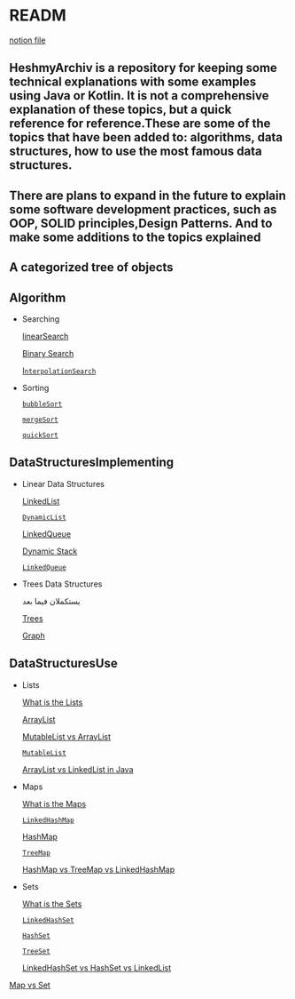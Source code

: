 # READM

[notion file](https://www.notion.so/HeshmyArchive-82242c005d7a45aba2ec00ecdc28f3ae?pvs=21)


## HeshmyArchiv is a repository for keeping some technical explanations with some examples using Java or Kotlin. It is not a comprehensive explanation of these topics, but a quick reference for reference.These are some of the topics that have been added to: algorithms, data structures, how to use the most famous data structures.
## There are plans to expand in the future to explain some software development practices, such as OOP, SOLID principles,Design Patterns. And to make some additions to the topics explained

## A categorized tree of objects

## **Algorithm**

- Searching

  [linearSearch](https://www.notion.so/linearSearch-797d404c95824bbd974678da1fe38316?pvs=21)

  [Binary Search](https://www.notion.so/Binary-Search-2fe8ae23cb15475c8ef61df71461022e?pvs=21)

  [
  I`nterpolationSearch`](https://www.notion.so/InterpolationSearch-5c1b40fffc5c479797c02067601ddcaf?pvs=21)


- Sorting

  [`bubbleSort`](https://www.notion.so/bubbleSort-a1455bf687674c7ca6bf3bb5424a0036?pvs=21)

  [`mergeSort`](https://www.notion.so/mergeSort-b637756ad6824c6cab282c343c14ee67?pvs=21)

  [`quickSort`](https://www.notion.so/quickSort-42dec1183f43463eae92dce6e40e2c08?pvs=21)


## **DataStructuresImplementing**

- Linear Data Structures

  [ LinkedList](https://www.notion.so/LinkedList-03fad88286834773b5232602e5ed761d?pvs=21)

  [`DynamicList`](https://www.notion.so/DynamicList-436ee6e53c3f49799331013ffa78eab6?pvs=21)

  [LinkedQueue](https://www.notion.so/LinkedQueue-b8e597bc22b94fe99af42b08c7c30cee?pvs=21)

  [Dynamic Stack](https://www.notion.so/Dynamic-Stack-403f0671e76c4f2caced068382dde67c?pvs=21)

  [`LinkedQueue`](https://www.notion.so/LinkedQueue-59aee965e97840dabc5fa253c5e5a3ec?pvs=21)


- Trees Data Structures

  يستكملان فيما بعد

  [Trees](https://www.notion.so/Trees-385c3df68b80481da7297edbe863e37c?pvs=21)

  [Graph](https://www.notion.so/Graph-80ef85ed1713473086511b033e730591?pvs=21)


## **DataStructuresUse**

- Lists

  [What is the Lists](https://www.notion.so/What-is-the-Lists-39f7c238995c46a0b492f68da88f70ac?pvs=21)

  [ArrayList](https://www.notion.so/ArrayList-9551673179e64df98317c0cff1e44148?pvs=21)

  [MutableList  vs ArrayList](https://www.notion.so/MutableList-vs-ArrayList-19049e40701c4127a13f717e022c4051?pvs=21)

  [`MutableList`](https://www.notion.so/MutableList-a5f09178efbe40e8856cd34511053dfa?pvs=21)

  [ArrayList vs LinkedList in Java](https://www.notion.so/ArrayList-vs-LinkedList-in-Java-f86858b0044e45e3a980e9f3896b8500?pvs=21)


- Maps

  [What is the Maps](https://www.notion.so/What-is-the-Maps-ca1df6d67a0741f98503ec47cc53b008?pvs=21)

  [`LinkedHashMap`](https://www.notion.so/LinkedHashMap-b106d06605dd4b6cbb77812d7f06cfff?pvs=21)

  [HashMap](https://www.notion.so/HashMap-e8eb26255b784658a6898a0a0110791b?pvs=21)

  [`TreeMap`](https://www.notion.so/TreeMap-7a2c65fd88174fd6a23771672b7f8482?pvs=21)

  [HashMap vs TreeMap vs LinkedHashMap](https://www.notion.so/HashMap-vs-TreeMap-vs-LinkedHashMap-6b78b892fb944e7fb8d4c757f28cc8e9?pvs=21)


- Sets

  [What is the Sets](https://www.notion.so/What-is-the-Sets-fc465a14d38e412a8fa2827890f4fd56?pvs=21)

  [ `LinkedHashSet`](https://www.notion.so/LinkedHashSet-00cab9d7eddb402db672a6591b64a83b?pvs=21)

  [`HashSet`](https://www.notion.so/HashSet-47a28000ee484824a8120305dc8922b8?pvs=21)

  [`TreeSet`](https://www.notion.so/TreeSet-ad4657de97f44384ba53e97fc070732c?pvs=21)

  [LinkedHashSet vs HashSet vs LinkedList](https://www.notion.so/LinkedHashSet-vs-HashSet-vs-LinkedList-94f42642ac05469aaaa1a8c9a5cc66be?pvs=21)


[Map vs Set](https://www.notion.so/Map-vs-Set-094839c501af4bdb80d463bc0ebbf5eb?pvs=21)



